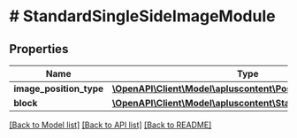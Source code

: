 # # StandardSingleSideImageModule

## Properties

Name | Type | Description | Notes
------------ | ------------- | ------------- | -------------
**image_position_type** | [**\OpenAPI\Client\Model\apluscontent\PositionType**](PositionType.md) |  |
**block** | [**\OpenAPI\Client\Model\apluscontent\StandardImageTextBlock**](StandardImageTextBlock.md) |  | [optional]

[[Back to Model list]](../../README.md#models) [[Back to API list]](../../README.md#endpoints) [[Back to README]](../../README.md)

